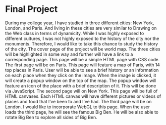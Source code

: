 # Final Project

During my college year, I have studied in three different cities: New York, London, and Paris. And living in these cities are very similar to Drawing on the Web class in terms of dynamicity. While I was highly exposed to different cultures, I was not highly exposed to the history of the city nor the monuments. Therefore, I would like to take this chance to study the history of the city.
The cover page of the project will be world map. The three cities will be highlighted in some way and further will have a link to a corresponding page. This page will be a simple HTML page with CSS code.
The first page will be on Paris. This page will feature a map of Paris, with 14 top places in Paris. User will be able to see a brief history or an information on each place when they click on the image. When the image is clicked, it will create a popup window on the top of the map. The popup window will feature an icon of the place with a brief description of it. This will be done via JavaScript.
The second page will on New York. This page will be full of HTML canvases. Each HTML canvas will have different pictures or videos of places and food that I’ve been to and I’ve had.
The third page will be on London. I would like to incorporate WebGL to this page. When the user loads the third page, he will see the famous Big Ben. He will be also able to rotate Big Ben to explore all sides of Big Ben. 
